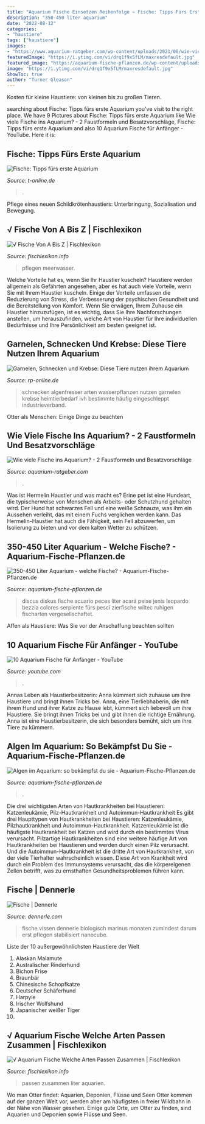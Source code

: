 ```yaml
---
title: "Aquarium Fische Einsetzen Reihenfolge ~ Fische: Tipps Fürs Erste Aquarium"
description: "350-450 liter aquarium"
date: "2022-08-12"
categories:
- "haustiere"
tags: ["haustiere"]
images:
- "https://www.aquarium-ratgeber.com/wp-content/uploads/2021/06/wie-viele-fische-aquarium-1110x744.jpg"
featuredImage: "https://i.ytimg.com/vi/drq1f9x5fLM/maxresdefault.jpg"
featured_image: "https://aquarium-fische-pflanzen.de/wp-content/uploads/2018/05/discus-im-450-liter-aquarium.jpg"
image: "https://i.ytimg.com/vi/drq1f9x5fLM/maxresdefault.jpg"
ShowToc: true
author: "Turner Gleason"
---
```



Kosten für kleine Haustiere: von kleinen bis zu großen Tieren.

	

		
searching about Fische: Tipps fürs erste Aquarium you've visit to the right place. We have 9 Pictures about Fische: Tipps fürs erste Aquarium like Wie viele Fische ins Aquarium? - 2 Faustformeln und Besatzvorschläge, Fische: Tipps fürs erste Aquarium and also 10 Aquarium Fische für Anfänger - YouTube. Here it is:
		
    
## Fische: Tipps Fürs Erste Aquarium

<img loading=lazy src="http://bilder.t-online.de/b/40/78/85/74/id_40788574/tid_da/index.jpg" onerror="this.onerror=null;this.src='https://tse3.mm.bing.net/th?id=OIP.QbAUzUsvbsNQXNIyVMFoKQHaDv&amp;pid=15.1';" alt="Fische: Tipps fürs erste Aquarium">

_Source: t-online.de_

>. 

	

Pflege eines neuen Schildkrötenhaustiers: Unterbringung, Sozialisation und Bewegung.

    
## √ Fische Von A Bis Z | Fischlexikon

<img loading=lazy src="https://i.pinimg.com/originals/39/e6/3f/39e63fd0cdd835ff3d1d4f4e5899c850.jpg" onerror="this.onerror=null;this.src='https://tse4.mm.bing.net/th?id=OIP.xPS5wXo-1NPeCELEQL78pwHaFT&amp;pid=15.1';" alt="√ Fische Von A Bis Z | Fischlexikon">

_Source: fischlexikon.info_

>pflegen meerwasser. 

	

Welche Vorteile hat es, wenn Sie Ihr Haustier kuscheln?
Haustiere werden allgemein als Gefährten angesehen, aber es hat auch viele Vorteile, wenn Sie mit Ihrem Haustier kuscheln. Einige der Vorteile umfassen die Reduzierung von Stress, die Verbesserung der psychischen Gesundheit und die Bereitstellung von Komfort. Wenn Sie erwägen, Ihrem Zuhause ein Haustier hinzuzufügen, ist es wichtig, dass Sie Ihre Nachforschungen anstellen, um herauszufinden, welche Art von Haustier für Ihre individuellen Bedürfnisse und Ihre Persönlichkeit am besten geeignet ist.

    
## Garnelen, Schnecken Und Krebse: Diese Tiere Nutzen Ihrem Aquarium

<img loading=lazy src="https://rp-online.de/imgs/32/4/9/0/8/4/5/6/3/tok_066f1a5369039c111deccbc0ca426cf4/w1200_h775_x600_y387_RP_46231053_1055615173_RGB_190_2_1_413ae9c41630b67b71f63b9b1d4163e4_1549904876_1055615173_4e83ab2b64-413191e80f4e897c.jpg" onerror="this.onerror=null;this.src='https://tse4.mm.bing.net/th?id=OIP.fHQ9Zv6Dc8ZTF1g0EvGtQQHaEy&amp;pid=15.1';" alt="Garnelen, Schnecken und Krebse: Diese Tiere nutzen ihrem Aquarium">

_Source: rp-online.de_

>schnecken algenfresser arten wasserpflanzen nutzen garnelen krebse heimtierbedarf ivh bestimmte häufig eingeschleppt industrieverband. 

	

Otter als Menschen: Einige Dinge zu beachten

    
## Wie Viele Fische Ins Aquarium? - 2 Faustformeln Und Besatzvorschläge

<img loading=lazy src="https://www.aquarium-ratgeber.com/wp-content/uploads/2021/06/wie-viele-fische-aquarium-1110x744.jpg" onerror="this.onerror=null;this.src='https://tse1.mm.bing.net/th?id=OIP.kVVCkM5WweKZ2HcTGxcPrgHaE9&amp;pid=15.1';" alt="Wie viele Fische ins Aquarium? - 2 Faustformeln und Besatzvorschläge">

_Source: aquarium-ratgeber.com_

>. 

	

Was ist Hermelin Haustier und was macht es?
Erine pet ist eine Hundeart, die typischerweise von Menschen als Arbeits- oder Schutzhund gehalten wird. Der Hund hat schwarzes Fell und eine weiße Schnauze, was ihm ein Aussehen verleiht, das mit einem Fuchs verglichen werden kann. Das Hermelin-Haustier hat auch die Fähigkeit, sein Fell abzuwerfen, um Isolierung zu bieten und vor dem kalten Wetter zu schützen.

    
## 350-450 Liter Aquarium - Welche Fische? - Aquarium-Fische-Pflanzen.de

<img loading=lazy src="https://aquarium-fische-pflanzen.de/wp-content/uploads/2018/05/discus-im-450-liter-aquarium.jpg" onerror="this.onerror=null;this.src='https://tse2.mm.bing.net/th?id=OIP.y9QFhzSeZNMAA4YRGRt6fgHaEK&amp;pid=15.1';" alt="350-450 Liter Aquarium - welche Fische? - Aquarium-Fische-Pflanzen.de">

_Source: aquarium-fische-pflanzen.de_

>discus diskus fische acuario peces liter acará peixe jenis leopardo bezzia colores serpiente fürs pesci zierfische wiltec ruhigen fischarten vergesellschaftet. 

	

Affen als Haustiere: Was Sie vor der Anschaffung beachten sollten

    
## 10 Aquarium Fische Für Anfänger - YouTube

<img loading=lazy src="https://i.ytimg.com/vi/waX7gyGayOE/maxresdefault.jpg" onerror="this.onerror=null;this.src='https://tse3.mm.bing.net/th?id=OIP.EcCu2F-uTS4DFmoiOlfz1AHaEK&amp;pid=15.1';" alt="10 Aquarium Fische für Anfänger - YouTube">

_Source: youtube.com_

>. 

	

Annas Leben als Haustierbesitzerin: Anna kümmert sich zuhause um ihre Haustiere und bringt ihnen Tricks bei.
Anna, eine Tierliebhaberin, die mit ihrem Hund und ihrer Katze zu Hause lebt, kümmert sich liebevoll um ihre Haustiere. Sie bringt ihnen Tricks bei und gibt ihnen die richtige Ernährung. Anna ist eine Haustierbesitzerin, die sich besonders bemüht, sich um ihre Tiere zu kümmern.

    
## Algen Im Aquarium: So Bekämpfst Du Sie - Aquarium-Fische-Pflanzen.de

<img loading=lazy src="https://aquarium-fische-pflanzen.de/wp-content/uploads/2019/01/pinselalgen-im-aquarium.jpg" onerror="this.onerror=null;this.src='https://tse3.mm.bing.net/th?id=OIP.U2PZaMD4JSfycX4FBvTd8gHaE8&amp;pid=15.1';" alt="Algen im Aquarium: so bekämpfst du sie - Aquarium-Fische-Pflanzen.de">

_Source: aquarium-fische-pflanzen.de_

>. 

	

Die drei wichtigsten Arten von Hautkrankheiten bei Haustieren: Katzenleukämie, Pilz-Hautkrankheit und Autoimmun-Hautkrankheit
Es gibt drei Haupttypen von Hautkrankheiten bei Haustieren: Katzenleukämie, Pilzhautkrankheit und Autoimmun-Hautkrankheit. Katzenleukämie ist die häufigste Hautkrankheit bei Katzen und wird durch ein bestimmtes Virus verursacht. Pilzartige Hautkrankheiten sind eine weitere häufige Art von Hautkrankheiten bei Haustieren und werden durch einen Pilz verursacht. Und die Autoimmun-Hautkrankheit ist die dritte Art von Hautkrankheit, von der viele Tierhalter wahrscheinlich wissen. Diese Art von Krankheit wird durch ein Problem des Immunsystems verursacht, das die körpereigenen Zellen betrifft, was zu ernsthaften Gesundheitsproblemen führen kann.

    
## Fische | Dennerle

<img loading=lazy src="http://dennerle.com/sites/default/files/uploads/public/chris1_img_2611.jpg" onerror="this.onerror=null;this.src='https://tse3.mm.bing.net/th?id=OIP.Tzw_WVmn17i-50MXIUJmiwHaE7&amp;pid=15.1';" alt="Fische | Dennerle">

_Source: dennerle.com_

>fische vissen dennerle biologisch marinus monaten zumindest darum erst pflegen stabilisiert nanocube. 

	

Liste der 10 außergewöhnlichsten Haustiere der Welt
1. Alaskan Malamute
2. Australischer Rinderhund
3. Bichon Frise
4. Braunbär
5. Chinesische Schopfkatze
6. Deutscher Schäferhund
7. Harpyie
8. Irischer Wolfshund
9. Japanischer weißer Tiger
10.

    
## √ Aquarium Fische Welche Arten Passen Zusammen | Fischlexikon

<img loading=lazy src="https://i.ytimg.com/vi/drq1f9x5fLM/maxresdefault.jpg" onerror="this.onerror=null;this.src='https://tse2.mm.bing.net/th?id=OIP.KQ4K2xdg_9Cep6wDU8N0cAHaEK&amp;pid=15.1';" alt="√ Aquarium Fische Welche Arten Passen Zusammen | Fischlexikon">

_Source: fischlexikon.info_

>passen zusammen liter aquarien. 

	

Wo man Otter findet: Aquarien, Deponien, Flüsse und Seen
Otter kommen auf der ganzen Welt vor, werden aber am häufigsten in freier Wildbahn in der Nähe von Wasser gesehen. Einige gute Orte, um Otter zu finden, sind Aquarien und Deponien sowie Flüsse und Seen.

